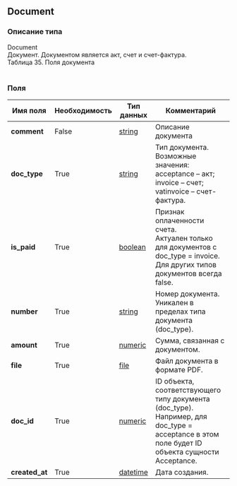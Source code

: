 
## Document

### Описание типа
Document<br/>Документ. Документом является акт, счет и счет-фактура. <br/>Таблица 35. Поля документа<br/><br/>
### Поля

| Имя поля | Необходимость | Тип данных | Комментарий |
|---|---|---|---|
|**comment**|False|[string](/docs/types/string.md)|Описание документа<br/>|
|**doc_type**|True|[string](/docs/types/string.md)|Тип документа.<br/>Возможные значения:<br/>acceptance – акт;<br/>invoice – счет;<br/>vatinvoice – счет-фактура.<br/>|
|**is_paid**|True|[boolean](/docs/types/boolean.md)|Признак оплаченности счета.<br/>Актуален только для документов с doc_type = invoice. Для других типов документов всегда false.<br/>|
|**number**|True|[string](/docs/types/string.md)|Номер документа. Уникален в пределах типа документа (doc_type).<br/>|
|**amount**|True|[numeric](/docs/types/numeric.md)|Сумма, связанная с документом.<br/>|
|**file**|True|[file](/docs/types/file.md)|Файл документа в формате PDF.<br/>|
|**doc_id**|True|[numeric](/docs/types/numeric.md)|ID объекта, соответствующего типу документа (doc_type). <br/>Например, для doc_type = acceptance в этом поле будет ID объекта сущности Acceptance.<br/>|
|**created_at**|True|[datetime](/docs/types/datetime.md)|Дата создания.<br/>|
